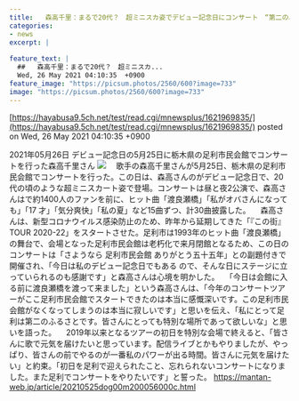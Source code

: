 ```yaml
---
title:   森高千里：まるで20代？　超ミニスカ姿でデビュー記念日にコンサート　“第二のふるさと”への思いも  
categories:
- news
excerpt: |
  
feature_text: |
  ##   森高千里：まるで20代？　超ミニスカ...
  Wed, 26 May 2021 04:10:35  +0900
feature_image: "https://picsum.photos/2560/600?image=733"
image: "https://picsum.photos/2560/600?image=733"
---
```


[https://hayabusa9.5ch.net/test/read.cgi/mnewsplus/1621969835/](https://hayabusa9.5ch.net/test/read.cgi/mnewsplus/1621969835/)
posted on Wed, 26 May 2021 04:10:35  +0900

<!--more-->

2021年05月26日 デビュー記念日の5月25日に栃木県の足利市民会館でコンサートを行った森高千里さん ![](https://storage.mantan-web.jp/images/2021/05/25/20210525dog00m200056000c/001_size6.jpg) 　歌手の森高千里さんが5月25日、栃木県の足利市民会館でコンサートを行った。この日は、森高さんのがデビュー記念日で、20代の頃のような超ミニスカート姿で登場。コンサートは昼と夜2公演で、森高さんはで約1400人のファンを前に、ヒット曲「渡良瀬橋」「私がオバさんになっても」「17 才」「気分爽快」「私の夏」など15曲ずつ、計30曲披露した。 　森高さんは、新型コロナウイルス感染防止のため、昨年から延期してきた「『この街』TOUR 2020-22」をスタートさせた。足利市は1993年のヒット曲「渡良瀬橋」の舞台で、会場となった足利市民会館は老朽化で来月閉館となるため、この日のコンサートは「さようなら 足利市民会館 ありがとう五十五年」との副題付きで開催され、「今日は私のデビュー記念日でもある ので、そんな日にステージに立っていられるのも感謝です」と森高さんは心境を明かした。 　「今日は会館に入る前に渡良瀬橋を渡って来ました」という森高さんは、「今年のコンサートツアーがここ足利市民会館でスタートできたのは本当に感慨深いです。この足利市民会館がなくなってしまうのは本当に寂しいです」と思いを伝え、「私にとって足利は第二のふるさとです。皆さんにとっても特別な場所であって欲しいな」と思いを語った。 　2019年以来となるツアーの初日を特別な会場で終えると、「皆さんに歌で元気を届けたいと思っています。配信ライブとかもやりましたが、やっぱり、皆さんの前でやるのが一番私のパワーが出る時間。皆さんに元気を届けたい」と約束。「初日を足利で迎えられたこと、忘れられないコンサートになりました。また足利でコンサートをやりたいです」と誓った。 https://mantan-web.jp/article/20210525dog00m200056000c.html
